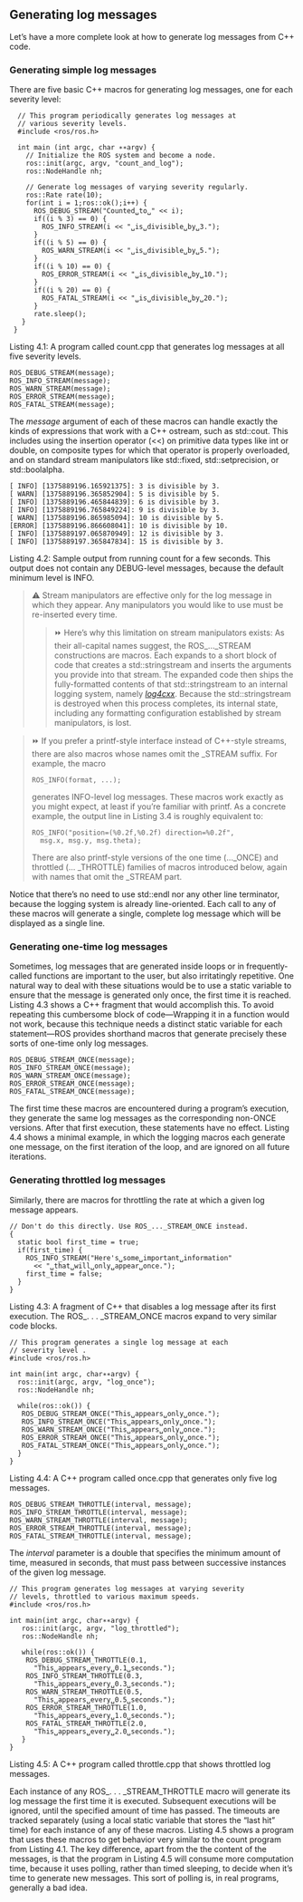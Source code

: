## Generating log messages

Let’s have a more complete look at how to generate log messages from C++ code.

### Generating simple log messages

There are five basic C++ macros for generating log messages, one for each severity level:

```
  // This program periodically generates log messages at
  // various severity levels.
  #include <ros/ros.h>
 
  int main (int argc, char ∗∗argv) {
    // Initialize the ROS system and become a node.
    ros::init(argc, argv, "count_and_log");
    ros::NodeHandle nh;
 
    // Generate log messages of varying severity regularly.
    ros::Rate rate(10);
    for(int i = 1;ros::ok();i++) {
      ROS_DEBUG_STREAM("Counted␣to␣" << i);
      if((i % 3) == 0) {
        ROS_INFO_STREAM(i << "␣is␣divisible␣by␣3.");
      }
      if((i % 5) == 0) {
        ROS_WARN_STREAM(i << "␣is␣divisible␣by␣5.");
      }
      if((i % 10) == 0) {
        ROS_ERROR_STREAM(i << "␣is␣divisible␣by␣10.");
      }
      if((i % 20) == 0) {
        ROS_FATAL_STREAM(i << "␣is␣divisible␣by␣20.");
      }
      rate.sleep();
   }
 }
```
Listing 4.1: A program called count.cpp that generates log messages at all five severity levels.

    ROS_DEBUG_STREAM(message);
    ROS_INFO_STREAM(message);
    ROS_WARN_STREAM(message);
    ROS_ERROR_STREAM(message);
    ROS_FATAL_STREAM(message);
    
The *message* argument of each of these macros can handle exactly the kinds of expressions that work with a C++ ostream, such as std::cout. This includes using the insertion
operator (<<) on primitive data types like int or double, on composite types for which that operator is properly overloaded, and on standard stream manipulators like std::fixed,
std::setprecision, or std::boolalpha.
```
[ INFO] [1375889196.165921375]: 3 is divisible by 3.
[ WARN] [1375889196.365852904]: 5 is divisible by 5.
[ INFO] [1375889196.465844839]: 6 is divisible by 3.
[ INFO] [1375889196.765849224]: 9 is divisible by 3.
[ WARN] [1375889196.865985094]: 10 is divisible by 5.
[ERROR] [1375889196.866608041]: 10 is divisible by 10.
[ INFO] [1375889197.065870949]: 12 is divisible by 3.
[ INFO] [1375889197.365847834]: 15 is divisible by 3.
```
Listing 4.2: Sample output from running count for a few seconds. This output does not contain
any DEBUG-level messages, because the default minimum level is INFO.

> ⚠️ Stream manipulators are effective only for the log message in which they appear.
> Any manipulators you would like to use must be re-inserted every time. <br>
>> ⏩ Here’s why this limitation on stream manipulators exists: As their all-capital
>> names suggest, the ROS_..._STREAM constructions are macros. Each expands to a short block of code that creates a std::stringstream and inserts 
>> the arguments you provide into that stream. The expanded code then
>> ships the fully-formatted contents of that std::stringstream to an internal
>> logging system, namely *[log4cxx](http://wiki.apache.org/logging-log4cxx/)*. Because the std::stringstream is destroyed 
>> when this process completes, its internal state, including any formatting configuration established by stream manipulators, is lost. 

> ⏩ If you prefer a printf-style interface instead of C++-style streams, there are also
> macros whose names omit the _STREAM suffix. For example, the macro
> ```
> ROS_INFO(format, ...);
> ```
> generates INFO-level log messages. These macros work exactly as you might expect, at least if you’re familiar with printf. As a concrete example, the output line in
> Listing 3.4 is roughly equivalent to:
> ```
> ROS_INFO("position=(%0.2f,%0.2f) direction=%0.2f",
>   msg.x, msg.y, msg.theta);
> ```
> There are also printf-style versions of the one time (..._ONCE) and throttled (...
> _THROTTLE) families of macros introduced below, again with names that omit
> the _STREAM part.

Notice that there’s no need to use std::endl nor any other line terminator, because the
logging system is already line-oriented. Each call to any of these macros will generate a
single, complete log message which will be displayed as a single line.

### Generating one-time log messages

Sometimes, log messages that are generated inside
loops or in frequently-called functions are important to the user, but also irritatingly repetitive. 
One natural way to deal with these situations would be to use a static variable to
ensure that the message is generated only once, the first time it is reached. Listing 4.3
shows a C++ fragment that would accomplish this. To avoid repeating this cumbersome
block of code—Wrapping it in a function would not work, because this technique needs a
distinct static variable for each statement—ROS provides shorthand macros that generate
precisely these sorts of one-time only log messages.
```
ROS_DEBUG_STREAM_ONCE(message);
ROS_INFO_STREAM_ONCE(message);
ROS_WARN_STREAM_ONCE(message);
ROS_ERROR_STREAM_ONCE(message);
ROS_FATAL_STREAM_ONCE(message);
```

The first time these macros are encountered during a program’s execution, they generate
the same log messages as the corresponding non-ONCE versions. After that first execution, these statements have no effect. Listing 4.4 shows a minimal example, in which the
logging macros each generate one message, on the first iteration of the loop, and are ignored on all future iterations.

### Generating throttled log messages

Similarly, there are macros for throttling the rate at
which a given log message appears.
```
// Don't do this directly. Use ROS_..._STREAM_ONCE instead.
{
  static bool first_time = true;
  if(first_time) {
    ROS_INFO_STREAM("Here's␣some␣important␣information"
      << "␣that␣will␣only␣appear␣once.");
    first_time = false;
  }
}
```
Listing 4.3: A fragment of C++ that disables a log message after its first execution. The
ROS_. . . _STREAM_ONCE macros expand to very similar code blocks.
```
// This program generates a single log message at each
// severity level .
#include <ros/ros.h>

int main(int argc, char∗∗argv) {
  ros::init(argc, argv, "log_once");
  ros::NodeHandle nh;

  while(ros::ok()) {
   ROS_DEBUG_STREAM_ONCE("This␣appears␣only␣once.");
   ROS_INFO_STREAM_ONCE("This␣appears␣only␣once.");
   ROS_WARN_STREAM_ONCE("This␣appears␣only␣once.");
   ROS_ERROR_STREAM_ONCE("This␣appears␣only␣once.");
   ROS_FATAL_STREAM_ONCE("This␣appears␣only␣once.");
  }
}
```
Listing 4.4: A C++ program called once.cpp that generates only five log messages.
```
ROS_DEBUG_STREAM_THROTTLE(interval, message);
ROS_INFO_STREAM_THROTTLE(interval, message);
ROS_WARN_STREAM_THROTTLE(interval, message);
ROS_ERROR_STREAM_THROTTLE(interval, message);
ROS_FATAL_STREAM_THROTTLE(interval, message);
```
The *interval* parameter is a double that specifies the minimum amount of time, measured in seconds, that must pass between successive instances of the given log message.
```
// This program generates log messages at varying severity
// levels, throttled to various maximum speeds.
#include <ros/ros.h>

int main(int argc, char∗∗argv) {
   ros::init(argc, argv, "log_throttled");
   ros::NodeHandle nh;

   while(ros::ok()) {
    ROS_DEBUG_STREAM_THROTTLE(0.1,
      "This␣appears␣every␣0.1␣seconds.");
    ROS_INFO_STREAM_THROTTLE(0.3,
      "This␣appears␣every␣0.3␣seconds.");
    ROS_WARN_STREAM_THROTTLE(0.5,
      "This␣appears␣every␣0.5␣seconds.");
    ROS_ERROR_STREAM_THROTTLE(1.0,
      "This␣appears␣every␣1.0␣seconds.");
    ROS_FATAL_STREAM_THROTTLE(2.0,
      "This␣appears␣every␣2.0␣seconds.");
   }
}
```
Listing 4.5: A C++ program called throttle.cpp that shows throttled log messages.

Each instance of any ROS_. . . _STREAM_THROTTLE macro will generate its log
message the first time it is executed. Subsequent executions will be ignored, until the
specified amount of time has passed. The timeouts are tracked separately (using a local
static variable that stores the “last hit” time) for each instance of any of these macros.
Listing 4.5 shows a program that uses these macros to get behavior very similar to the
count program from Listing 4.1. The key difference, apart from the the content of the messages, 
is that the program in Listing 4.5 will consume more computation time, because it
uses polling, rather than timed sleeping, to decide when it’s time to generate new messages. 
This sort of polling is, in real programs, generally a bad idea.
